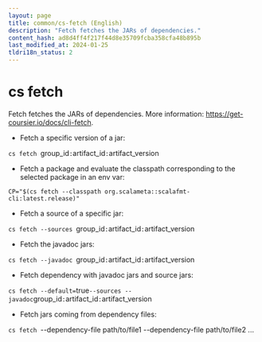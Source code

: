 ```yaml
---
layout: page
title: common/cs-fetch (English)
description: "Fetch fetches the JARs of dependencies."
content_hash: ad8d4ff4f217f44d8e35709fcba358cfa48b895b
last_modified_at: 2024-01-25
tldri18n_status: 2
---
```

# cs fetch

Fetch fetches the JARs of dependencies.
More information: <https://get-coursier.io/docs/cli-fetch>.

- Fetch a specific version of a jar:

`cs fetch `<span class="tldr-var badge badge-pill bg-dark-lm bg-white-dm text-white-lm text-dark-dm font-weight-bold">group_id</span>`:`<span class="tldr-var badge badge-pill bg-dark-lm bg-white-dm text-white-lm text-dark-dm font-weight-bold">artifact_id</span>`:`<span class="tldr-var badge badge-pill bg-dark-lm bg-white-dm text-white-lm text-dark-dm font-weight-bold">artifact_version</span>

- Fetch a package and evaluate the classpath corresponding to the selected package in an env var:

`CP="$(cs fetch --classpath org.scalameta::scalafmt-cli:latest.release)"`

- Fetch a source of a specific jar:

`cs fetch --sources `<span class="tldr-var badge badge-pill bg-dark-lm bg-white-dm text-white-lm text-dark-dm font-weight-bold">group_id</span>`:`<span class="tldr-var badge badge-pill bg-dark-lm bg-white-dm text-white-lm text-dark-dm font-weight-bold">artifact_id</span>`:`<span class="tldr-var badge badge-pill bg-dark-lm bg-white-dm text-white-lm text-dark-dm font-weight-bold">artifact_version</span>

- Fetch the javadoc jars:

`cs fetch --javadoc `<span class="tldr-var badge badge-pill bg-dark-lm bg-white-dm text-white-lm text-dark-dm font-weight-bold">group_id</span>`:`<span class="tldr-var badge badge-pill bg-dark-lm bg-white-dm text-white-lm text-dark-dm font-weight-bold">artifact_id</span>`:`<span class="tldr-var badge badge-pill bg-dark-lm bg-white-dm text-white-lm text-dark-dm font-weight-bold">artifact_version</span>

- Fetch dependency with javadoc jars and source jars:

`cs fetch --default=`<span class="tldr-var badge badge-pill bg-dark-lm bg-white-dm text-white-lm text-dark-dm font-weight-bold">true</span>` --sources --javadoc `<span class="tldr-var badge badge-pill bg-dark-lm bg-white-dm text-white-lm text-dark-dm font-weight-bold">group_id</span>`:`<span class="tldr-var badge badge-pill bg-dark-lm bg-white-dm text-white-lm text-dark-dm font-weight-bold">artifact_id</span>`:`<span class="tldr-var badge badge-pill bg-dark-lm bg-white-dm text-white-lm text-dark-dm font-weight-bold">artifact_version</span>

- Fetch jars coming from dependency files:

`cs fetch `<span class="tldr-var badge badge-pill bg-dark-lm bg-white-dm text-white-lm text-dark-dm font-weight-bold">--dependency-file path/to/file1 --dependency-file path/to/file2 ...</span>
